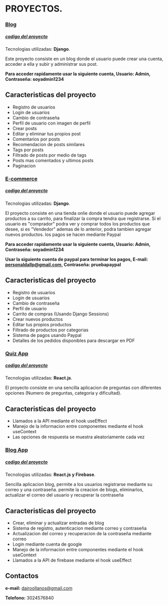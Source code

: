 # PROYECTOS.

### [Blog](http://dairo.pythonanywhere.com/)
##### [codigo del proyecto](https://github.com/Dairollanos/blog)
Tecnologias utilizadas: **Django**.

Este proyecto consiste en un blog donde el usuario puede crear una cuenta, acceder a ella y subir y administrar sus post.

**Para acceder rapidamente usar la siguiente cuenta, Usuario: Admin, Contraseña: soyadmin1234**

## Caracteristicas del proyecto
- Registro de usuarios
- Login de usuarios
- Cambio de contraseña
- Perfil de usuario con imagen de perfil
- Crear posts
- Editar y eliminar tus propios post
- Comentarios por posts
- Recomendacion de posts similares
- Tags por posts
- Filtrado de posts por medio de tags
- Posts mas comentados y ultimos posts
- Paginacion


### [E-commerce](http://xdairo.pythonanywhere.com/)
##### [codigo del proyecto](https://github.com/Dairollanos/E-commerce)
Tecnologias utilizadas: **Django**.

El proyecto consiste en una tienda onlie donde el usuario puede agregar productos a su carrito, para finalizar la compra tendra que registrarse. Si el usuario es "comprador" podra ver y comprar todos los productos que desee, si es "Vendedor" ademas de lo anterior, podra tambien agregar nuevos productos. los pagos se hacen mediante Paypal

**Para acceder rapidamente usar la siguiente cuenta, Usuario: Admin, Contraseña: soyadmin1234**

**Usar la siguiente cuenta de paypal para terminar los pagos, E-mail: personaldallp@gmail.com, Contraseña: pruebapaypal**

## Caracteristicas del proyecto
- Registro de usuarios
- Login de usuarios
- Cambio de contraseña
- Perfil de usuario
- Carrito de compras (Usando Django Sessions)
- Crear nuevos productos
- Editar tus propios productos
- Filtrado de productos por categorias
- Sistema de pagos usando Paypal
- Detalles de los pedidos disponibles para descargar en PDF

### [Quiz App](https://react-quiz-dallp.netlify.app/)
##### [codigo del proyecto](https://github.com/Dairollanos/Quiz-react)
Tecnologias utilizadas: **React.js**.

El proyecto consiste en una sencilla aplicacion de preguntas con diferentes opciones (Numero de preguntas, categoria y dificultad).

## Caracteristicas del proyecto
- Llamados a la API mediante el hook useEffect
- Manejo de la informacion entre componentes mediante el hook useContext
- Las opciones de respuesta se muestra aleatoriamente cada vez 

### [Blog App](https://react-blog-dallp.netlify.app/)
##### [codigo del proyecto](https://github.com/Dairollanos/Blog-react)
Tecnologias utilizadas: **React.js y Firebase**.

Sencilla aplicacion blog, permite a los usuarios registrarse mediante su correo y una contraseña. permite la creacion de blogs, eliminarlos, actualizar el correo del usuario y recuperar la contraseña

## Caracteristicas del proyecto
- Crear, eliminar y actualizar entradas de blog
- Sistema de registro, autenticacion mediante correo y contraseña 
- Actualizacion del correo y recuperacion de la contraseña mediante correo
- Login mediante cuenta de google
- Manejo de la informacion entre componentes mediante el hook useContext
- Llamados a la API de firebase mediante el hook useEffect


## Contactos
**e-mail:** dairoollanos@gmail.com

**Telefono:** 3024576840

